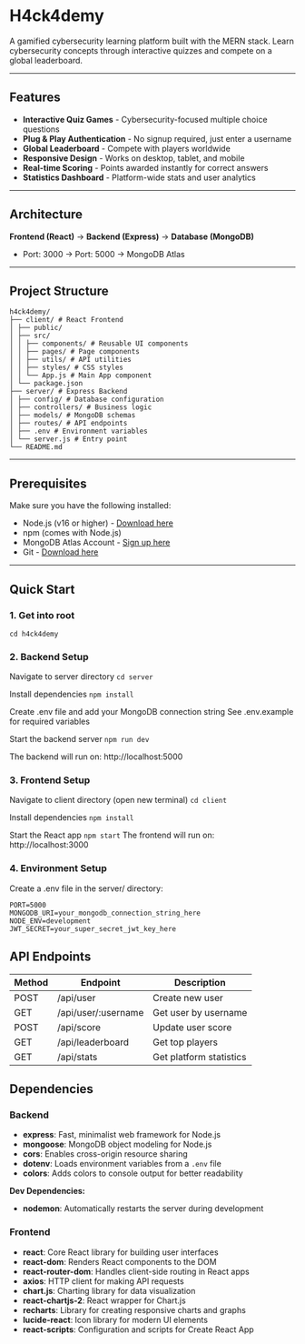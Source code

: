 # H4ck4demy


A gamified cybersecurity learning platform built with the MERN stack. Learn cybersecurity concepts through interactive quizzes and compete on a global leaderboard.


---

## Features
- **Interactive Quiz Games** - Cybersecurity-focused multiple choice questions  
- **Plug & Play Authentication** - No signup required, just enter a username  
- **Global Leaderboard** - Compete with players worldwide  
- **Responsive Design** - Works on desktop, tablet, and mobile  
- **Real-time Scoring** - Points awarded instantly for correct answers  
- **Statistics Dashboard** - Platform-wide stats and user analytics  

---

## Architecture
**Frontend (React)** → **Backend (Express)** → **Database (MongoDB)**  
- Port: 3000 → Port: 5000 → MongoDB Atlas  

---

## Project Structure
```
h4ck4demy/
├── client/ # React Frontend
│ ├── public/
│ ├── src/
│ │ ├── components/ # Reusable UI components
│ │ ├── pages/ # Page components
│ │ ├── utils/ # API utilities
│ │ ├── styles/ # CSS styles
│ │ └── App.js # Main App component
│ └── package.json
├── server/ # Express Backend
│ ├── config/ # Database configuration
│ ├── controllers/ # Business logic
│ ├── models/ # MongoDB schemas
│ ├── routes/ # API endpoints
│ ├── .env # Environment variables
│ └── server.js # Entry point
└── README.md
```

---

## Prerequisites
Make sure you have the following installed:
- Node.js (v16 or higher) - [Download here](https://nodejs.org)  
- npm (comes with Node.js)  
- MongoDB Atlas Account - [Sign up here](https://www.mongodb.com/atlas)  
- Git - [Download here](https://git-scm.com)  

---

## Quick Start

### 1. Get into root
`cd h4ck4demy`

### 2. Backend Setup
Navigate to server directory
`cd server`

Install dependencies
`npm install`

Create .env file and add your MongoDB connection string
See .env.example for required variables

Start the backend server
`npm run dev`

The backend will run on: http://localhost:5000

### 3. Frontend Setup
Navigate to client directory (open new terminal)
`cd client`

Install dependencies
`npm install`

Start the React app
`npm start`
The frontend will run on: http://localhost:3000

### 4. Environment Setup

Create a .env file in the server/ directory:
```
PORT=5000
MONGODB_URI=your_mongodb_connection_string_here
NODE_ENV=development
JWT_SECRET=your_super_secret_jwt_key_here
```

## API Endpoints

| Method | Endpoint              | Description              |
|--------|-----------------------|--------------------------|
| POST   | /api/user             | Create new user          |
| GET    | /api/user/:username   | Get user by username     |
| POST   | /api/score            | Update user score        |
| GET    | /api/leaderboard      | Get top players          |
| GET    | /api/stats            | Get platform statistics  |

## Dependencies

### Backend
- **express**: Fast, minimalist web framework for Node.js  
- **mongoose**: MongoDB object modeling for Node.js  
- **cors**: Enables cross-origin resource sharing  
- **dotenv**: Loads environment variables from a `.env` file  
- **colors**: Adds colors to console output for better readability  

**Dev Dependencies:**  
- **nodemon**: Automatically restarts the server during development  

### Frontend
- **react**: Core React library for building user interfaces  
- **react-dom**: Renders React components to the DOM  
- **react-router-dom**: Handles client-side routing in React apps  
- **axios**: HTTP client for making API requests  
- **chart.js**: Charting library for data visualization  
- **react-chartjs-2**: React wrapper for Chart.js  
- **recharts**: Library for creating responsive charts and graphs  
- **lucide-react**: Icon library for modern UI elements  
- **react-scripts**: Configuration and scripts for Create React App  



